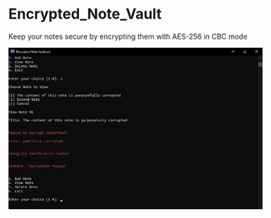 # Encrypted_Note_Vault

Keep your notes secure by encrypting them with AES-256 in CBC mode

![image text](https://github.com/Northstrix/Encrypted_Note_Vault/blob/main/V1.0.1/Pictures/Encrypted%20Note%20Vault.png?raw=true)
